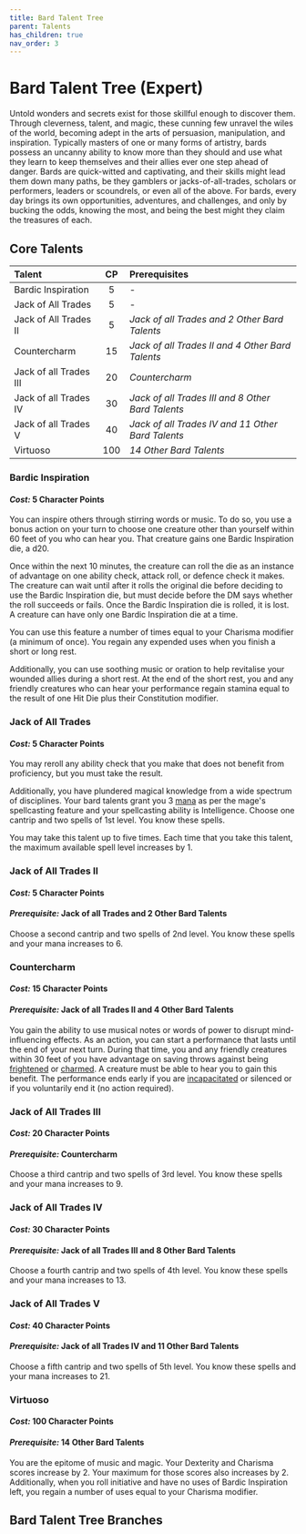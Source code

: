 ```yaml
---
title: Bard Talent Tree
parent: Talents
has_children: true
nav_order: 3
---
```


# Bard Talent Tree (Expert)
Untold wonders and secrets exist for those skillful enough to discover them. Through cleverness, talent, and magic, these cunning few unravel the wiles of the world, becoming adept in the arts of persuasion, manipulation, and inspiration. Typically masters of one or many forms of artistry, bards possess an uncanny ability to know more than they should and use what they learn to keep themselves and their allies ever one step ahead of danger. Bards are quick-witted and captivating, and their skills might lead them down many paths, be they gamblers or jacks-of-all-trades, scholars or performers, leaders or scoundrels, or even all of the above. For bards, every day brings its own opportunities, adventures, and challenges, and only by bucking the odds, knowing the most, and being the best might they claim the treasures of each.

## Core Talents

| Talent | CP | Prerequisites |
|:-------|:--:|:--------------|
| Bardic Inspiration | 5 | - |
| Jack of All Trades | 5 | - |
| Jack of All Trades II | 5 | *Jack of all Trades and 2 Other Bard Talents* |
| Countercharm | 15 | *Jack of all Trades II and 4 Other Bard Talents* |
| Jack of all Trades III | 20 | *Countercharm* |
| Jack of all Trades IV | 30 | *Jack of all Trades III and 8 Other Bard Talents* |
| Jack of all Trades V | 40 | *Jack of all Trades IV and 11 Other Bard Talents* |
| Virtuoso | 100 | *14 Other Bard Talents* |

### Bardic Inspiration
#### *Cost:* 5 Character Points
You can inspire others through stirring words or music. To do so, you use a bonus action on your turn to choose one creature other than yourself within 60 feet of you who can hear you. That creature gains one Bardic Inspiration die, a d20.

Once within the next 10 minutes, the creature can roll the die as an instance of advantage on one ability check, attack roll, or defence check it makes. The creature can wait until after it rolls the original die before deciding to use the Bardic Inspiration die, but must decide before the DM says whether the roll succeeds or fails. Once the Bardic Inspiration die is rolled, it is lost. A creature can have only one Bardic Inspiration die at a time.

You can use this feature a number of times equal to your Charisma modifier (a minimum of once). You regain any expended uses when you finish a short or long rest.

Additionally, you can use soothing music or oration to help revitalise your wounded allies during a short rest. At the end of the short rest, you and any friendly creatures who can hear your performance regain stamina equal to the result of one Hit Die plus their Constitution modifier.

### Jack of All Trades
#### *Cost:* 5 Character Points
You may reroll any ability check that you make that does not benefit from proficiency, but you must take the result.

Additionally, you have plundered magical knowledge from a wide spectrum of disciplines. Your bard talents grant you 3 [mana](https://stormchaserroleplaying.com/stormchaserRPG/Spellcasting/WhatisaSpell/Mana/) as per the mage's spellcasting feature and your spellcasting ability is Intelligence. Choose one cantrip and two spells of 1st level. You know these spells.

You may take this talent up to five times. Each time that you take this talent, the maximum available spell level increases by 1. 

### Jack of All Trades II
#### *Cost:* 5 Character Points
#### *Prerequisite:* Jack of all Trades and 2 Other Bard Talents
Choose a second cantrip and two spells of 2nd level. You know these spells and your mana increases to 6.

### Countercharm
#### *Cost:* 15 Character Points
#### *Prerequisite:* Jack of all Trades II and 4 Other Bard Talents
You gain the ability to use musical notes or words of power to disrupt mind-influencing effects. As an action, you can start a performance that lasts until the end of your next turn. During that time, you and any friendly creatures within 30 feet of you have advantage on saving throws against being [frightened](https://stormchaserroleplaying.com/stormchaserRPG/Conditions/Frightened/) or [charmed](https://stormchaserroleplaying.com/stormchaserRPG/Conditions/Charmed/). A creature must be able to hear you to gain this benefit. The performance ends early if you are [incapacitated](https://stormchaserroleplaying.com/stormchaserRPG/Conditions/Incapacitated/) or silenced or if you voluntarily end it (no action required).

### Jack of All Trades III
#### *Cost:* 20 Character Points
#### *Prerequisite:* Countercharm
Choose a third cantrip and two spells of 3rd level. You know these spells and your mana increases to 9.

### Jack of All Trades IV
#### *Cost:* 30 Character Points
#### *Prerequisite:* Jack of all Trades III and 8 Other Bard Talents
Choose a fourth cantrip and two spells of 4th level. You know these spells and your mana increases to 13.

### Jack of All Trades V
#### *Cost:* 40 Character Points
#### *Prerequisite:* Jack of all Trades IV and 11 Other Bard Talents
Choose a fifth cantrip and two spells of 5th level. You know these spells and your mana increases to 21.

### Virtuoso
#### *Cost:* 100 Character Points
#### *Prerequisite:* 14 Other Bard Talents
You are the epitome of music and magic. Your Dexterity and Charisma scores increase by 2. Your maximum for those scores also increases by 2. Additionally, when you roll initiative and have no uses of Bardic Inspiration left, you regain a number of uses equal to your Charisma modifier.

## Bard Talent Tree Branches
